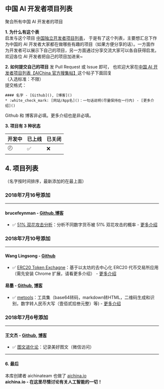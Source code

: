 ## 中国 AI 开发者项目列表
聚合所有中国 AI 开发者的项目                  


**1. 为什么有这个表**    
启发与这个项目 [中国独立开发者项目列表](https://github.com/1c7/chinese-independent-developer)，
于是有了这个列表，主要想汇总下作为中国的 AI 开发者大家都在做哪些有趣的项目（如果方便分享的话）。一方面作为开发者可以展示下自己的项目，另一方面通过分享交流大家可以各自获得启发。
欢迎各位 AI 开发者把自己的项目加进来~

**2. 如何提交自己的项目**
 发 Pull Request 或 Issue 即可， 也欢迎大家在[中国 AI 开发者项目列表【AIChina 官方搜集帖】](https://aichina.io/d/4)这个帖子下面回复<br/>
（入选标准：不限）   
提交格式：
```
#### 名字 - [Github](), [博客]()
* :white_check_mark: [网站/App名]()：一句话说明(尽量保持在一行内) - [更多介绍]()
```
Github 和 博客非必填。更多介绍也是非必填。

**3. 项目有 3 种状态**          

| 开发中 | 已上线 | 已关闭 |
|--------|--------|--------|
| :clock8: | :white_check_mark: | :x: |


## 4. 项目列表
（名字按时间排序，最新添加的在最上面）


### 2018年7月16号添加
---

#### brucefeynman - [Github](https://github.com/brucefeynman),[博客](http://brucediscovery.com/)
* :white_check_mark: [51% 双花攻击分析](http://www.cryptoattack.io/)：分析不同数字货币被 51% 双花攻击的概率 - [更多介绍](http://www.cryptoattack.io/about)

### 2018年7月10号添加
---

#### Wang Lingsong - [Github](https://github.com/wanglingsong)
* :white_check_mark: [ERC20 Token Exchagne](https://wanglingsong.github.io/ERC20ExchangeReactUI/)：基于以太坊的去中心化 ERC20 代币交易所应用（需先安装 Chrome 扩展，请看更多介绍） - [更多介绍](https://github.com/wanglingsong/ERC20Exchange)

#### 易墨 - [Github](https://github.com/yimogit/), [博客](https://www.yimo.link/)
- :white_check_mark: [metools](https://tools.yimo.link/#/home)：工具集（base64转码，markdown转HTML，二维码生成和识别，数字转人民币大写（壹佰贰拾叁元整）等) - [更多介绍](https://github.com/yimogit/metools-plugin)

### 2018年7月6号添加
---

#### 王文杰 - [Github](https://github.com/wangwenjie1314), [博客](http://xiab.club/)
* :white_check_mark: [图文进化论](http://mp.millionshow.cn/)：记录美好图文（微信访问）



---


#### 6. 最后
本库创建者 aichinateam 也做了 [aichina.io](https://aichina.io/)<br/>
**aichina.io - 在这里尽情讨论有关人工智能的一切！**<br/>
